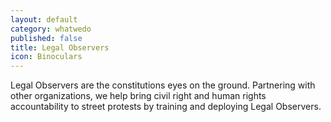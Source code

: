 ```yaml
---
layout: default
category: whatwedo
published: false
title: Legal Observers
icon: Binoculars
---
```


Legal Observers are the constitutions eyes on the ground. Partnering with other organizations, we help bring civil right and human rights accountability to street protests by training and deploying Legal Observers.
